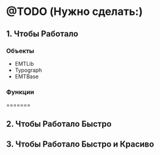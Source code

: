 # @TODO (Нужно сделать:)

## 1. Чтобы Работало

### Объекты
- EMTLib
- Typograph
- EMTBase

### Функции
=======
## 2. Чтобы Работало Быстро

## 3. Чтобы Работало Быстро и Красиво

